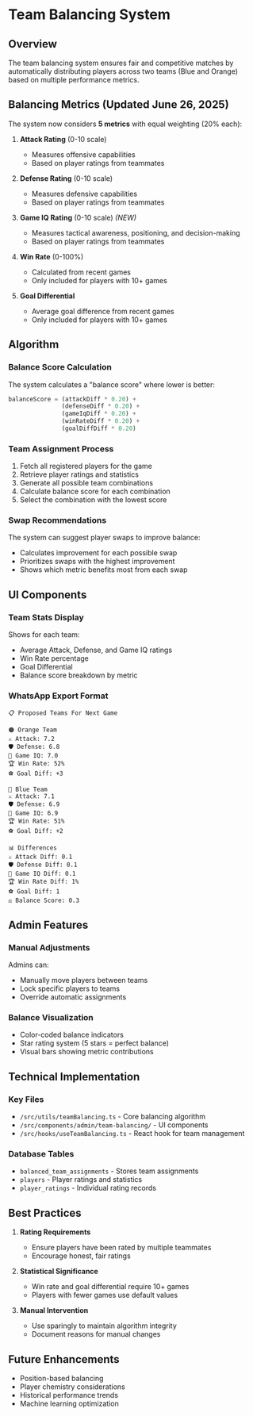 # Team Balancing System

## Overview
The team balancing system ensures fair and competitive matches by automatically distributing players across two teams (Blue and Orange) based on multiple performance metrics.

## Balancing Metrics (Updated June 26, 2025)

The system now considers **5 metrics** with equal weighting (20% each):

1. **Attack Rating** (0-10 scale)
   - Measures offensive capabilities
   - Based on player ratings from teammates

2. **Defense Rating** (0-10 scale)
   - Measures defensive capabilities
   - Based on player ratings from teammates

3. **Game IQ Rating** (0-10 scale) *(NEW)*
   - Measures tactical awareness, positioning, and decision-making
   - Based on player ratings from teammates

4. **Win Rate** (0-100%)
   - Calculated from recent games
   - Only included for players with 10+ games

5. **Goal Differential**
   - Average goal difference from recent games
   - Only included for players with 10+ games

## Algorithm

### Balance Score Calculation
The system calculates a "balance score" where lower is better:

```javascript
balanceScore = (attackDiff * 0.20) + 
               (defenseDiff * 0.20) + 
               (gameIqDiff * 0.20) +
               (winRateDiff * 0.20) + 
               (goalDiffDiff * 0.20)
```

### Team Assignment Process
1. Fetch all registered players for the game
2. Retrieve player ratings and statistics
3. Generate all possible team combinations
4. Calculate balance score for each combination
5. Select the combination with the lowest score

### Swap Recommendations
The system can suggest player swaps to improve balance:
- Calculates improvement for each possible swap
- Prioritizes swaps with the highest improvement
- Shows which metric benefits most from each swap

## UI Components

### Team Stats Display
Shows for each team:
- Average Attack, Defense, and Game IQ ratings
- Win Rate percentage
- Goal Differential
- Balance score breakdown by metric

### WhatsApp Export Format
```
📋 Proposed Teams For Next Game

🟠 Orange Team
⚔ Attack: 7.2
🛡 Defense: 6.8
🧠 Game IQ: 7.0
🏆 Win Rate: 52%
⚽ Goal Diff: +3

🔵 Blue Team
⚔ Attack: 7.1
🛡 Defense: 6.9
🧠 Game IQ: 6.9
🏆 Win Rate: 51%
⚽ Goal Diff: +2

📊 Differences
⚔ Attack Diff: 0.1
🛡 Defense Diff: 0.1
🧠 Game IQ Diff: 0.1
🏆 Win Rate Diff: 1%
⚽ Goal Diff: 1
⚖ Balance Score: 0.3
```

## Admin Features

### Manual Adjustments
Admins can:
- Manually move players between teams
- Lock specific players to teams
- Override automatic assignments

### Balance Visualization
- Color-coded balance indicators
- Star rating system (5 stars = perfect balance)
- Visual bars showing metric contributions

## Technical Implementation

### Key Files
- `/src/utils/teamBalancing.ts` - Core balancing algorithm
- `/src/components/admin/team-balancing/` - UI components
- `/src/hooks/useTeamBalancing.ts` - React hook for team management

### Database Tables
- `balanced_team_assignments` - Stores team assignments
- `players` - Player ratings and statistics
- `player_ratings` - Individual rating records

## Best Practices

1. **Rating Requirements**
   - Ensure players have been rated by multiple teammates
   - Encourage honest, fair ratings

2. **Statistical Significance**
   - Win rate and goal differential require 10+ games
   - Players with fewer games use default values

3. **Manual Intervention**
   - Use sparingly to maintain algorithm integrity
   - Document reasons for manual changes

## Future Enhancements
- Position-based balancing
- Player chemistry considerations
- Historical performance trends
- Machine learning optimization